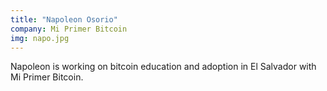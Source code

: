 ```yaml
---
title: "Napoleon Osorio"
company: Mi Primer Bitcoin
img: napo.jpg
---
```


Napoleon is working on bitcoin education and adoption in El Salvador with Mi Primer Bitcoin.
